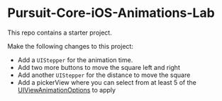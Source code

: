 # Pursuit-Core-iOS-Animations-Lab

This repo contains a starter project.

Make the following changes to this project:

- Add a `UIStepper` for the animation time.
- Add two more buttons to move the square left and right
- Add another `UIStepper` for the distance to move the square
- Add a pickerView where you can select from at least 5 of the [UIViewAnimationOptions](https://developer.apple.com/documentation/uikit/uiview/animationoptions) to apply
